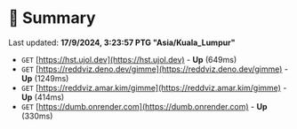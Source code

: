 # 📖 Summary
Last updated: **17/9/2024, 3:23:57 PTG "Asia/Kuala_Lumpur"**

- `GET` [https://hst.ujol.dev](https://hst.ujol.dev) - **Up** (649ms)
- `GET` [https://reddviz.deno.dev/gimme](https://reddviz.deno.dev/gimme) - **Up** (1249ms)
- `GET` [https://reddviz.amar.kim/gimme](https://reddviz.amar.kim/gimme) - **Up** (414ms)
- `GET` [https://dumb.onrender.com](https://dumb.onrender.com) - **Up** (330ms)
